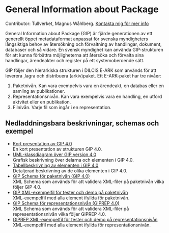 # General Information about Package

Contributor: Tullverket, Magnus Wåhlberg.  [Kontakta mig för mer info](magnus.wahlberg@tullverket.se) 

General Information about Package (GIP) är fjärde generationen av ett generellt öppet metadataformat anpassat för svenska myndigheters långsiktiga behov av återsökning och förvaltning av handlingar, dokument, databaser och så vidare. En svensk myndighet kan använda GIP-strukturen för att kunna förbättra möjligheterna att återsöka och förvalta sina handlingar, ärendeakter och register på ett systemoberoende sätt.

GIP följer den hierarkiska strukturen i DILCIS E-ARK som används för att leverera ,lagra och distribuera (arkiv)paket. Ett E-ARK-paket har tre nivåer:
1. Paketnivån. Kan vara exempelvis vara en ärendeakt, en databas eller en samling av publikationer.
2. Representationsnivån. Kan vara exempelvis vara en handling, en utförd aktvitet eller en publikation.
3. Filnivån. Varje fil som ingår i en representation.

## Nedladdningsbara beskrivningar, schemas och exempel

* [Kort presentation av GIP 4.0](uploads/5cdcfa32612d12466dc0c6edb4b26a84/eArkiv_GIP_4.0_1.3_Publik.pdf)   
En kort presentation av strukturen GIP 4.0.
* [UML-klassdiagram över GIP version 4.0](uploads/725f33ae0bd1ad18d605be4dbaa175c2/eArkiv_Metamod_4.0_2021-09-16_Publik.pdf)  
Grafisk beskrivning över delarna och elementen i GIP 4.0.
* [Tabellbeskrivning av elementen i GIP 4.0](uploads/d9f0f2a55cc1e1ffac4ed4a4dcee8d3f/eArkiv_Metamod_details_4.0_2021-09-16_Publik.xlsx)  
Detaljerad beskrivning av de olika elementen i GIP 4.0.
* [GIP Schema för paketnivån (GIP 4.0)](uploads/15a720ab2c9e0dfd718ed3a93127e7d4/gip_4.0.xsd)  
XML Schema som används för att validera XML-filer på paketnivån vilka följer GIP 4.0. 
* [GIP XML-exempelfil för tester och demo på paketnivån](uploads/b6c5b8f4c375be661af3025ddbc5921a/gip_4.0_max_XSD-testing_A.xml)  
XML-exempelfil med alla element ifyllda för paketnivån.
* [GIP Schema för representationsnivån (GIPREP 4.0)](uploads/eef1c60dd0294122ed5c502e9d24659a/giprep_4.0.xsd)  
XML Schema som används för att validera XML-filer på representationsnivån vilka följer GIPREP 4.0. 
* [GIPREP XML-exempelfil för tester och demo på representationsnivån](uploads/c4f07ff2d71129a168b2752fe5bfc833/giprep_4.0_max_XSD_testing_A.xml)  
XML-exempelfil med alla element ifyllda för representationsnivån.
